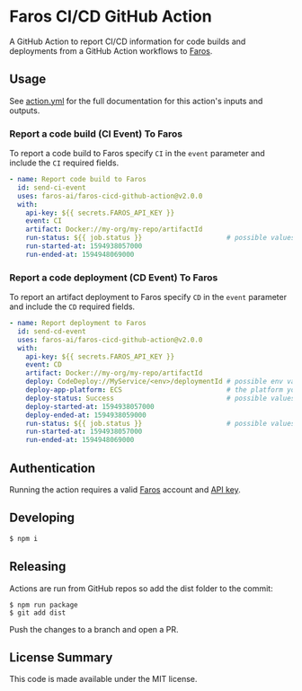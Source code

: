 # Faros CI/CD GitHub Action

A GitHub Action to report CI/CD information for code builds and deployments from a GitHub Action workflows to [Faros](https://www.faros.ai).

## Usage

See [action.yml](action.yml) for the full documentation for this action's inputs and outputs.

### Report a code build (CI Event) To Faros

To report a code build to Faros specify `CI` in the `event` parameter and include the `CI` required fields.

```yaml
- name: Report code build to Faros
  id: send-ci-event
  uses: faros-ai/faros-cicd-github-action@v2.0.0
  with:
    api-key: ${{ secrets.FAROS_API_KEY }}
    event: CI
    artifact: Docker://my-org/my-repo/artifactId
    run-status: ${{ job.status }}                     # possible values - Success, Failed, Canceled
    run-started-at: 1594938057000
    run-ended-at: 1594948069000
```

### Report a code deployment (CD Event) To Faros

To report an artifact deployment to Faros specify `CD` in the `event` parameter and include the `CD` required fields.

```yaml
- name: Report deployment to Faros
  id: send-cd-event
  uses: faros-ai/faros-cicd-github-action@v2.0.0
  with:
    api-key: ${{ secrets.FAROS_API_KEY }}
    event: CD
    artifact: Docker://my-org/my-repo/artifactId
    deploy: CodeDeploy://MyService/<env>/deploymentId # possible env values - Dev, Prod, Staging, QA
    deploy-app-platform: ECS                          # the platform your application is deployed on
    deploy-status: Success                            # possible values - Success, Failed, Canceled
    deploy-started-at: 1594938057000
    deploy-ended-at: 1594938059000
    run-status: ${{ job.status }}                     # possible values - Success, Failed, Canceled
    run-started-at: 1594938057000
    run-ended-at: 1594948069000
```

## Authentication

Running the action requires a valid [Faros](https://www.faros.ai) account and [API key](https://docs.faros.ai/#/api).

## Developing

```sh
$ npm i
```

## Releasing

Actions are run from GitHub repos so add the dist folder to the commit:

```
$ npm run package
$ git add dist
```

Push the changes to a branch and open a PR.

## License Summary

This code is made available under the MIT license.
